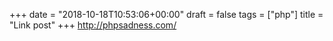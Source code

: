+++
date = "2018-10-18T10:53:06+00:00"
draft = false
tags = ["php"]
title = "Link post"
+++
http://phpsadness.com/


